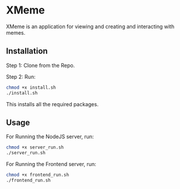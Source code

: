 # XMeme

XMeme is an application for viewing and creating and interacting with memes. 

## Installation

Step 1:
Clone from the Repo.

Step 2:
Run:  
```bash
chmod +x install.sh
./install.sh
```
This installs all the required packages. 



## Usage

For Running the NodeJS server, run:
```bash
chmod +x server_run.sh
./server_run.sh
```
For Running the Frontend server, run:
```bash
chmod +x frontend_run.sh
./frontend_run.sh 
```